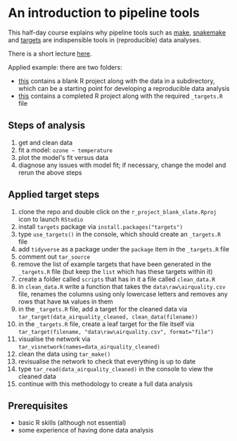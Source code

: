 # An introduction to pipeline tools

This half-day course explains why pipeline tools such as [make](https://www.gnu.org/software/make/), [snakemake](https://snakemake.readthedocs.io/en/stable/tutorial/short.html) and [targets](https://books.ropensci.org/targets/) are indispensible tools in (reproducible) data analyses.

There is a short lecture [here](presentations/pipeline_tools.html).

Applied example: there are two folders:

- [this](r_project_blank_slate/) contains a blank R project along with the data in a subdirectory, which can be a starting point for developing a reproducible data analysis
- [this](r_project_done/) contains a completed R project along with the required `_targets.R` file 

## Steps of analysis

1. get and clean data
2. fit a model: `ozone ~ temperature`
3. plot the model's fit versus data
4. diagnose any issues with model fit; if necessary, change the model and rerun the above steps

## Applied target steps

1. clone the repo and double click on the `r_project_blank_slate.Rproj` icon to launch `RStudio`
2. install `targets` package via `install.packages("targets")`
3. type `use_targets()` in the console, which should create an `_targets.R` file
4. add `tidyverse` as a package under the `package` item in the `_targets.R` file
5. comment out `tar_source`
6. remove the list of example targets that have been generated in the `_targets.R` file (but keep the `list` which has these targets within it)
7. create a folder called `scripts` that has in it a file called `clean_data.R`
8. in `clean_data.R` write a function that takes the `data\raw\airquality.csv` file, renames the columns using only lowercase letters and removes any rows that have `NA` values in them
9. in the `_targets.R` file, add a target for the cleaned data via `tar_target(data_airquality_cleaned, clean_data(filename))`
10. in the `_targets.R` file, create a leaf target for the file itself via `tar_target(filename, "data\raw\airquality.csv", format="file")`
11. visualise the network via `tar_visnetwork(names=data_airquality_cleaned)`
12. clean the data using `tar_make()`
13. revisualise the network to check that everything is up to date
14. type `tar_read(data_airquality_cleaned)` in the console to view the cleaned data
14. continue with this methodology to create a full data analysis

## Prerequisites

- basic R skills (although not essential)
- some experience of having done data analysis
